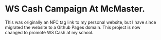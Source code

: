 # WS Cash Campaign At McMaster.
This was originally an NFC tag link to my personal website, but I have since migrated the website to a Github Pages domain.
This project is now changed to promote WS Cash at my school.
